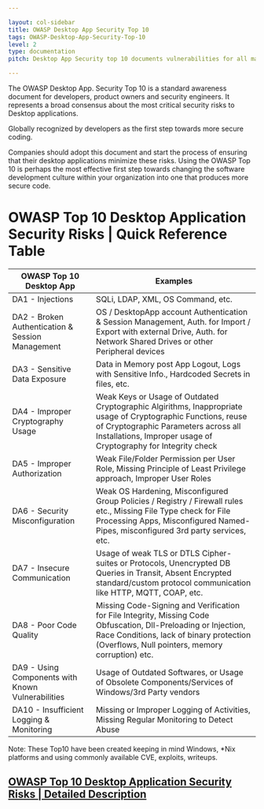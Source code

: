```yaml
---

layout: col-sidebar
title: OWASP Desktop App Security Top 10
tags: OWASP-Desktop-App-Security-Top-10
level: 2
type: documentation
pitch: Desktop App Security top 10 documents vulnerabilities for all major platform derived from publicaly known exploits/CVEs etc.

---
```



The OWASP Desktop App. Security Top 10 is a standard awareness document for developers, product owners and security engineers. It represents a broad consensus about the most critical security risks to Desktop applications.

Globally recognized by developers as the first step towards more secure coding.

Companies should adopt this document and start the process of ensuring that their desktop applications minimize these risks. Using the OWASP Top 10 is perhaps the most effective first step towards changing the software development culture within your organization into one that produces more secure code.




# OWASP Top 10 Desktop Application Security Risks | Quick Reference Table  


| OWASP Top 10 Desktop App | Examples |
|---|---|
| DA1 - Injections | SQLi, LDAP, XML, OS Command, etc. |
| DA2 - Broken Authentication & Session Management | OS / DesktopApp account Authentication & Session Management, Auth. for Import / Export with external Drive, Auth. for Network Shared Drives or other Peripheral devices |
| DA3 - Sensitive Data Exposure | Data in Memory post App Logout, Logs with Sensitive Info., Hardcoded Secrets in files, etc. |
| DA4 - Improper Cryptography Usage | Weak Keys or Usage of Outdated Cryptographic Algirithms, Inappropriate usage of Cryptographic Functions, reuse of Cryptographic Parameters across all Installations, Improper usage of Cryptography for Integrity check |
| DA5 - Improper Authorization | Weak File/Folder Permission per User Role, Missing Principle of Least Privilege approach, Improper User Roles |
| DA6 - Security Misconfiguration | Weak OS Hardening, Misconfigured Group Policies / Registry / Firewall rules etc., Missing File Type check for File Processing Apps,  Misconfigured Named-Pipes, misconfigured 3rd party services, etc. |
| DA7 - Insecure Communication | Usage of weak TLS or DTLS Cipher-suites or Protocols, Unencrypted DB Queries in Transit, Absent Encrypted standard/custom protocol communication like HTTP, MQTT, COAP, etc. |
| DA8 - Poor Code Quality | Missing Code-Signing and Verification for File Integrity, Missing Code Obfuscation, Dll-Preloading or Injection, Race Conditions, lack of binary protection (Overflows, Null pointers, memory corruption) etc.  |
| DA9 - Using Components with Known Vulnerabilities | Usage of Outdated Softwares, or Usage of Obsolete Components/Services of Windows/3rd Party vendors |
| DA10 - Insufficient Logging & Monitoring | Missing or Improper Logging of Activities, Missing Regular Monitoring to Detect Abuse |  


Note: These Top10 have been created keeping in mind Windows, *Nix platforms and using commonly available CVE, exploits, writeups.

## [OWASP Top 10 Desktop Application Security Risks | Detailed Description](https://owasp.org/www-project-desktop-app-security-top-10/#tab_desc)
